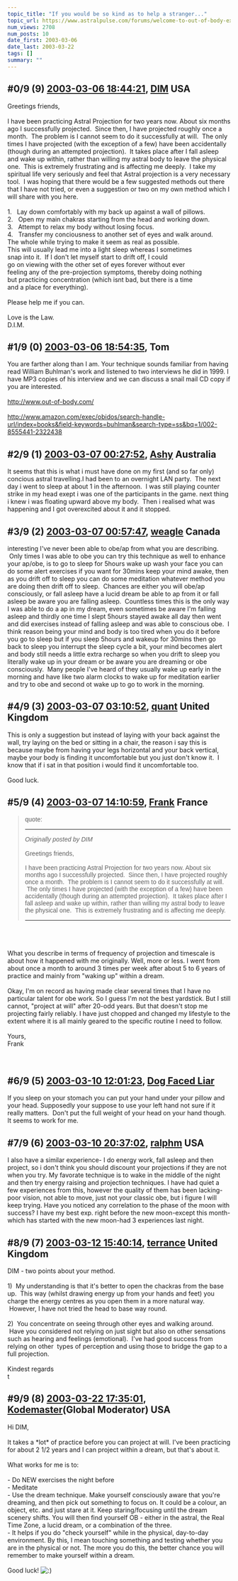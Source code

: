 ```yaml
---
topic_title: "If you would be so kind as to help a stranger..."
topic_url: https://www.astralpulse.com/forums/welcome-to-out-of-body-experiences!/if-you-would-be-so-kind-as-to-help-a-stranger
num_views: 2708
num_posts: 10
date_first: 2003-03-06
date_last: 2003-03-22
tags: []
summary: ""
---
```


## \#0/9 (9) [2003-03-06 18:44:21](https://www.astralpulse.com/forums/index.php?msg=119441), [DIM](https://www.astralpulse.com/forums/profile/?u=1968) USA ##
<section>
Greetings friends,
<br>
<br>
I have been practicing Astral Projection for two years now. About six months ago I successfully projected.  Since then, I have projected roughly once a month.  The problem is I cannot seem to do it successfully at will.  The only times I have projected (with the exception of a few) have been accidentally (though during an attempted projection).  It takes place after I fall asleep and wake up within, rather than willing my astral body to leave the physical one.  This is extremely frustrating and is affecting me deeply.  I take my spiritual life very seriously and feel that Astral projection is a very necessary tool.  I was hoping that there would be a few suggested methods out there that I have not tried, or even a suggestion or two on my own method which I will share with you here.
<br>
<br>
1.   Lay down comfortably with my back up against a wall of pillows.
<br>
2.   Open my main chakras starting from the head and working down.
<br>
3.   Attempt to relax my body without losing focus.
<br>
4.   Transfer my conciousness to another set of eyes and walk around.
<br>
The whole while trying to make it seem as real as possible.
<br>
This will usually lead me into a light sleep whereas I sometimes
<br>
snap into it.  If I don't let myself start to drift off, I could
<br>
go on viewing with the other set of eyes forever without ever
<br>
feeling any of the pre-projection symptoms, thereby doing nothing
<br>
but practicing concentration (which isnt bad, but there is a time
<br>
and a place for everything).
<br>
<br>
Please help me if you can.
<br>
<br>
Love is the Law.
<br>
D.I.M.
</section>

## \#1/9 (0) [2003-03-06 18:54:35](https://www.astralpulse.com/forums/index.php?msg=24590), Tom  ##
<section>
You are farther along than I am. Your technique sounds familiar from having read William Buhlman's work and listened to two interviews he did in 1999. I have MP3 copies of his interview and we can discuss a snail mail CD copy if you are interested.
<br>
<br>
<a class="bbc_link" href="http://www.out-of-body.com/" rel="noopener" target="_blank">
 http://www.out-of-body.com/
</a>
<br>
<br>
<a class="bbc_link" href="http://www.amazon.com/exec/obidos/search-handle-url/index=books&amp;field-keywords=buhlman&amp;search-type=ss&amp;bq=1/002-8555441-2322438" rel="noopener" target="_blank">
 http://www.amazon.com/exec/obidos/search-handle-url/index=books&amp;field-keywords=buhlman&amp;search-type=ss&amp;bq=1/002-8555441-2322438
</a>
<br>
</section>

## \#2/9 (1) [2003-03-07 00:27:52](https://www.astralpulse.com/forums/index.php?msg=24610), [Ashy](https://www.astralpulse.com/forums/profile/?u=1423) Australia ##
<section>
It seems that this is what i must have done on my first (and so far only) concious astral travelling.I had been to an overnight LAN party.  The next day i went to sleep at about 1 in the afternoon.  I was still playing counter strike in my head exept i was one of the participants in the game. next thing i knew i was floating upward above my body.  Then i realised what was happening and I got overexcited about it and it stopped.
</section>

## \#3/9 (2) [2003-03-07 00:57:47](https://www.astralpulse.com/forums/index.php?msg=24611), [weagle](https://www.astralpulse.com/forums/profile/?u=538) Canada ##
<section>
interesting I've never been able to obe/ap from what you are describing.  Only times I was able to obe you can try this technique as well to enhance your ap/obe, is to go to sleep for 5hours wake up wash your face you can do some alert exercises if you want for 30mins keep your mind awake, then as you drift off to sleep you can do some meditation whatever method you are doing then drift off to sleep.  Chances are either you will obe/ap consciously, or fall asleep have a lucid dream be able to ap from it or fall asleep be aware you are falling asleep.  Countless times this is the only way I was able to do a ap in my dream, even sometimes be aware I'm falling asleep and thirdly one time I slept 5hours stayed awake all day then went and did exercises instead of falling asleep and was able to conscious obe.  I think reason being your mind and body is too tired when you do it before you go to sleep but if you sleep 5hours and wakeup for 30mins then go back to sleep you interrupt the sleep cycle a bit, your mind becomes alert and body still needs a little extra recharge so when you drift to sleep you literally wake up in your dream or be aware you are dreaming or obe consciously.  Many people I've heard of they usually wake up early in the morning and have like two alarm clocks to wake up for meditation earlier and try to obe and second ot wake up to go to work in the morning.
<br>
</section>

## \#4/9 (3) [2003-03-07 03:10:52](https://www.astralpulse.com/forums/index.php?msg=24625), [quant](https://www.astralpulse.com/forums/profile/?u=642) United Kingdom ##
<section>
This is only a suggestion but instead of laying with your back against the wall, try laying on the bed or sitting in a chair, the reason i say this is because maybe from having your legs horizontal and your back vertical, maybe your body is finding it uncomfortable but you just don't know it.  I know that if i sat in that position i would find it uncomfortable too.
<br>
<br>
Good luck.
</section>

## \#5/9 (4) [2003-03-07 14:10:59](https://www.astralpulse.com/forums/index.php?msg=24658), [Frank](https://www.astralpulse.com/forums/profile/?u=359) France ##
<section>
<blockquote id='"quote"'>
 <font face='"Arial"' id='"quote"' size='"1"'>
  quote:
  <hr height='"1"' id='"quote"' noshade=""/>
  <i>
   Originally posted by DIM
  </i>
  <br>
  <br>
  Greetings friends,
  <br>
  <br>
  I have been practicing Astral Projection for two years now. About six months ago I successfully projected.  Since then, I have projected roughly once a month.  The problem is I cannot seem to do it successfully at will.  The only times I have projected (with the exception of a few) have been accidentally (though during an attempted projection).  It takes place after I fall asleep and wake up within, rather than willing my astral body to leave the physical one.  This is extremely frustrating and is affecting me deeply.
  <hr height='"1"' id='"quote"' noshade=""/>
 </font>
</blockquote>
<br>
<br>
<br>
What you describe in terms of frequency of projection and timescale is about how it happened with me originally. Well, more or less. I went from about once a month to around 3 times per week after about 5 to 6 years of practice and mainly from "waking up" within a dream.
<br>
<br>
Okay, I'm on record as having made clear several times that I have no particular talent for obe work. So I guess I'm not the best yardstick. But I still cannot, "project at will" after 20-odd years. But that doesn't stop me projecting fairly reliably. I have just chopped and changed my lifestyle to the extent where it is all mainly geared to the specific routine I need to follow.
<br>
<br>
Yours,
<br>
Frank
<br>
<br>
<br>
</section>

## \#6/9 (5) [2003-03-10 12:01:23](https://www.astralpulse.com/forums/index.php?msg=24809), [Dog Faced Liar](https://www.astralpulse.com/forums/profile/?u=148)  ##
<section>
If you sleep on your stomach you can put your hand under your pillow and your head. Supposedly your suppose to use your left hand not sure if it really matters.  Don't put the full weight of your head on your hand though. It seems to work for me.
</section>

## \#7/9 (6) [2003-03-10 20:37:02](https://www.astralpulse.com/forums/index.php?msg=24876), [ralphm](https://www.astralpulse.com/forums/profile/?u=488) USA ##
<section>
I also have a similar experience- I do energy work, fall asleep and then project, so i don't think you should discount your projections if they are not when you try. My favorate technique is to wake in the middle of the night and then try energy raising and projection techniques. I have had quiet a few experiences from this, however the quality of them has been lacking-poor vision, not able to move, just not your classic obe, but i figure I will keep trying. Have you noticed any correlation to the phase of the moon with success? I have my best exp. right before the new moon-except this month- which has started with the new moon-had 3 experiences last night.
</section>

## \#8/9 (7) [2003-03-12 15:40:14](https://www.astralpulse.com/forums/index.php?msg=25009), [terrance](https://www.astralpulse.com/forums/profile/?u=1521) United Kingdom ##
<section>
DIM - two points about your method.
<br>
<br>
1)  My understanding is that it's better to open the chackras from the base up.  This way (whilst drawing energy up from your hands and feet) you charge the energy centres as you open them in a more natural way.  However, I have not tried the head to base way round.
<br>
<br>
2)  You concentrate on seeing through other eyes and walking around.  Have you considered not relying on just sight but also on other sensations such as hearing and feelings (emotional).  I've had good success from relying on other  types of perception and using those to bridge the gap to a full projection.
<br>
<br>
Kindest regards
<br>
t
</section>

## \#9/9 (8) [2003-03-22 17:35:01](https://www.astralpulse.com/forums/index.php?msg=25764), [Kodemaster](https://www.astralpulse.com/forums/profile/?u=426)(Global Moderator) USA ##
<section>
Hi DIM,
<br>
<br>
It takes a *lot* of practice before you can project at will. I've been practicing for about 2 1/2 years and I can project within a dream, but that's about it.
<br>
<br>
What works for me is to:
<br>
<br>
- Do NEW exercises the night before
<br>
- Meditate
<br>
- Use the dream technique. Make yourself consciously aware that you're dreaming, and then pick out something to focus on. It could be a colour, an object, etc. and just stare at it. Keep staring/focusing until the dream scenery shifts. You will then find yourself OB - either in the astral, the Real Time Zone, a lucid dream, or a combination of the three.
<br>
- It helps if you do "check yourself" while in the physical, day-to-day environment. By this, I mean touching something and testing whether you are in the physical or not. The more you do this, the better chance you will remember to make yourself within a dream.
<br>
<br>
Good luck!
<img alt=":)" class="smiley" src="https://www.astralpulse.com/forums/Smileys/fugue/smiley.png" title="Smiley"/>
</section>